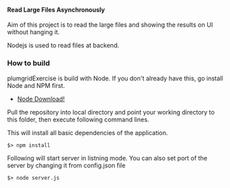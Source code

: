 #### Read Large Files Asynchronously  ####

Aim of this project is to read the large files and showing the results on UI without hanging it.

Nodejs is used to read files at backend. 

### How to build ###

plumgridExercise is build with Node. If you don't already have this, go install Node and NPM first.
- [Node Download!](<http://nodejs.org/download/>)


Pull the repository into local directory and point your working directory to this folder, then execute following command lines.

This will install all basic dependencies of the application.

```
$> npm install
```
Following will start server in listning mode. You can also set port of the server by changing it from config.json file

```
$> node server.js
```
